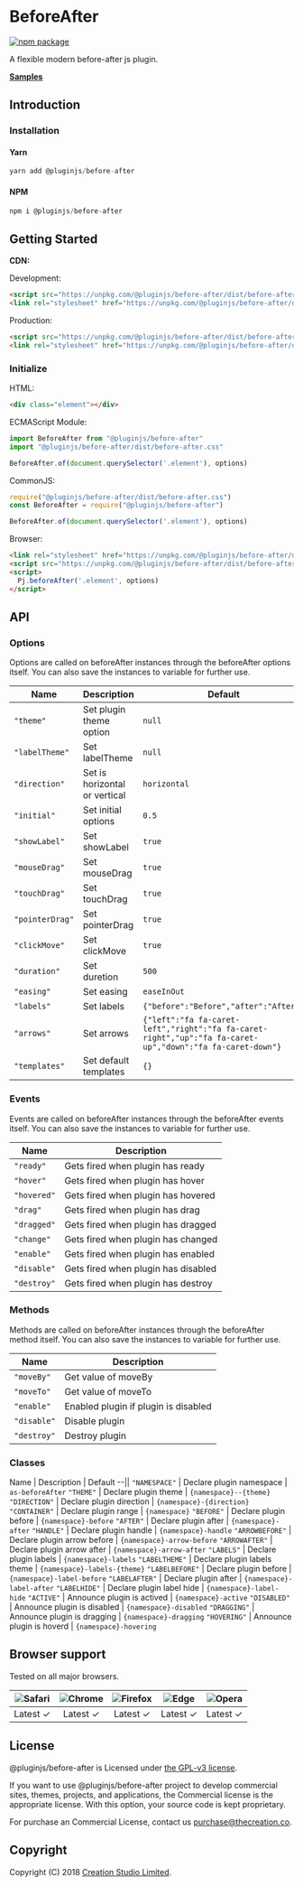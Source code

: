 # BeforeAfter

[![npm package](https://img.shields.io/npm/v/@pluginjs/before-after.svg)](https://www.npmjs.com/package/@pluginjs/before-after)

A flexible modern before-after js plugin.

**[Samples](https://codesandbox.io/s/github/pluginjs/pluginjs/tree/master/modules/beforeAfter/samples)**

## Introduction

### Installation

#### Yarn

```javascript
yarn add @pluginjs/before-after
```

#### NPM

```javascript
npm i @pluginjs/before-after
```

## Getting Started

**CDN:**

Development:

```html
<script src="https://unpkg.com/@pluginjs/before-after/dist/before-after.js"></script>
<link rel="stylesheet" href="https://unpkg.com/@pluginjs/before-after/dist/before-after.css">
```

Production:

```html
<script src="https://unpkg.com/@pluginjs/before-after/dist/before-after.min.js"></script>
<link rel="stylesheet" href="https://unpkg.com/@pluginjs/before-after/dist/before-after.min.css">
```

### Initialize

HTML:

```html
<div class="element"></div>
```

ECMAScript Module:

```javascript
import BeforeAfter from "@pluginjs/before-after"
import "@pluginjs/before-after/dist/before-after.css"

BeforeAfter.of(document.querySelector('.element'), options)
```

CommonJS:

```javascript
require("@pluginjs/before-after/dist/before-after.css")
const BeforeAfter = require("@pluginjs/before-after")

BeforeAfter.of(document.querySelector('.element'), options)
```

Browser:

```html
<link rel="stylesheet" href="https://unpkg.com/@pluginjs/before-after/dist/before-after.css">
<script src="https://unpkg.com/@pluginjs/before-after/dist/before-after.js"></script>
<script>
  Pj.beforeAfter('.element', options)
</script>
```

## API

### Options

Options are called on beforeAfter instances through the beforeAfter options itself.
You can also save the instances to variable for further use.

Name | Description | Default
--|--|--
`"theme"` | Set plugin theme option | `null`
`"labelTheme"` | Set labelTheme | `null`
`"direction"` | Set is horizontal or vertical | `horizontal`
`"initial"` | Set initial options | `0.5`
`"showLabel"` | Set showLabel | `true`
`"mouseDrag"` | Set mouseDrag | `true`
`"touchDrag"` | Set touchDrag | `true`
`"pointerDrag"` | Set pointerDrag | `true`
`"clickMove"` | Set clickMove | `true`
`"duration"` | Set duretion | `500`
`"easing"` | Set easing | `easeInOut`
`"labels"` | Set labels | `{"before":"Before","after":"After"}`
`"arrows"` | Set arrows | `{"left":"fa fa-caret-left","right":"fa fa-caret-right","up":"fa fa-caret-up","down":"fa fa-caret-down"}`
`"templates"` | Set default templates | `{}`

### Events

Events are called on beforeAfter instances through the beforeAfter events itself.
You can also save the instances to variable for further use.

Name | Description
--|--
`"ready"` | Gets fired when plugin has ready
`"hover"` | Gets fired when plugin has hover
`"hovered"` | Gets fired when plugin has hovered
`"drag"` | Gets fired when plugin has drag
`"dragged"` | Gets fired when plugin has dragged
`"change"` | Gets fired when plugin has changed
`"enable"` | Gets fired when plugin has enabled
`"disable"` | Gets fired when plugin has disabled
`"destroy"` | Gets fired when plugin has destroy

### Methods

Methods are called on beforeAfter instances through the beforeAfter method itself.
You can also save the instances to variable for further use.

Name | Description
--|--
`"moveBy"` | Get value of moveBy
`"moveTo"` | Get value of moveTo
`"enable"` | Enabled plugin if plugin is disabled
`"disable"` | Disable plugin
`"destroy"` | Destroy plugin

### Classes

Name | Description | Default
--||
`"NAMESPACE"` | Declare plugin namespace | `as-beforeAfter`
`"THEME"` | Declare plugin theme | `{namespace}--{theme}`
`"DIRECTION"` | Declare plugin direction | `{namespace}-{direction}`
`"CONTAINER"` | Declare plugin range | `{namespace}`
`"BEFORE"` | Declare plugin before | `{namespace}-before`
`"AFTER"` | Declare plugin after | `{namespace}-after`
`"HANDLE"` | Declare plugin handle | `{namespace}-handle`
`"ARROWBEFORE"` | Declare plugin arrow before | `{namespace}-arrow-before`
`"ARROWAFTER"` | Declare plugin arrow after | `{namespace}-arrow-after`
`"LABELS"` | Declare plugin labels | `{namespace}-labels`
`"LABELTHEME"` | Declare plugin labels theme | `{namespace}-labels-{theme}`
`"LABELBEFORE"` | Declare plugin before | `{namespace}-label-before`
`"LABELAFTER"` | Declare plugin after | `{namespace}-label-after`
`"LABELHIDE"` | Declare plugin label hide | `{namespace}-label-hide`
`"ACTIVE"` | Announce plugin is actived | `{namespace}-active`
`"DISABLED"` | Announce plugin is disabled | `{namespace}-disabled`
`"DRAGGING"` | Announce plugin is dragging | `{namespace}-dragging`
`"HOVERING"` | Announce plugin is hoverd | `{namespace}-hovering`

## Browser support

Tested on all major browsers.

| <img src="https://raw.githubusercontent.com/alrra/browser-logos/master/src/safari/safari_32x32.png" alt="Safari"> | <img src="https://raw.githubusercontent.com/alrra/browser-logos/master/src/chrome/chrome_32x32.png" alt="Chrome"> | <img src="https://raw.githubusercontent.com/alrra/browser-logos/master/src/firefox/firefox_32x32.png" alt="Firefox"> | <img src="https://raw.githubusercontent.com/alrra/browser-logos/master/src/edge/edge_32x32.png" alt="Edge"> | <img src="https://raw.githubusercontent.com/alrra/browser-logos/master/src/opera/opera_32x32.png" alt="Opera"> |
|:--:|:--:|:--:|:--:|:--:|
| Latest ✓ | Latest ✓ | Latest ✓ | Latest ✓ | Latest ✓ |

## License

@pluginjs/before-after is Licensed under [the GPL-v3 license](LICENSE).

If you want to use @pluginjs/before-after project to develop commercial sites, themes, projects, and applications, the Commercial license is the appropriate license. With this option, your source code is kept proprietary.

For purchase an Commercial License, contact us purchase@thecreation.co.

## Copyright

Copyright (C) 2018 [Creation Studio Limited](creationstudio.com).